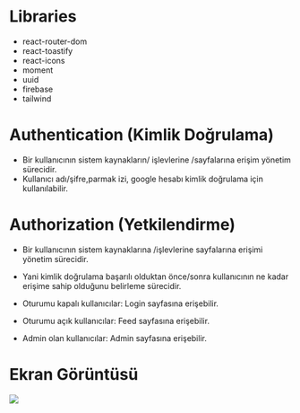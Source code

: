 # Libraries

- react-router-dom
- react-toastify
- react-icons
- moment
- uuid
- firebase
- tailwind

# Authentication (Kimlik Doğrulama)

- Bir kullanıcının sistem kaynakların/ işlevlerine /sayfalarına erişim yönetim sürecidir.
- Kullanıcı adı/şifre,parmak izi, google hesabı kimlik doğrulama için kullanılabilir.

# Authorization (Yetkilendirme)

- Bir kullanıcının sistem kaynaklarına /işlevlerine sayfalarına erişimi yönetim sürecidir.
- Yani kimlik doğrulama başarılı olduktan önce/sonra kullanıcının ne kadar erişime sahip olduğunu belirleme sürecidir.

- Oturumu kapalı kullanıcılar: Login sayfasına erişebilir.

- Oturumu açık kullanıcılar: Feed sayfasına erişebilir.

- Admin olan kullanıcılar: Admin sayfasına erişebilir.

# Ekran Görüntüsü

![](giff.gif)
